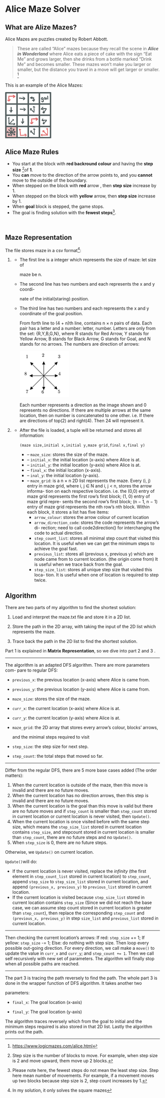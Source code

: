 # Alice Maze Solver

## What are Alize Mazes?

Alice Mazes are puzzles created by Robert Abbott. 

> These are called “Alice” mazes because they recall the scene in ***Alice in Wonderland*** where Alice eats a piece of cake with the sign “Eat Me” and grows larger, then she drinks from a bottle marked “Drink Me” and becomes smaller. These mazes won’t make you larger or smaller, but the distance you travel in a move will get larger or smaller. [^1]

This is an example of the Alice Mazes:

<img src="Examples/example_maze.png" alt="Alice Maze Example" width="150" height="150">

[^1]: https://www.logicmazes.com/alice.html

## Alice Maze Rules

- You start at the block with **red backround colour** and having the **step size** [^2]of **1**.
- You **can** move to the direction of the arrow points to, and you **cannot** move to the outside of the boundary.
- When stepped on the block with **red** arrow , then **step size** increase by 1.
- When stepped on the block with **yellow** arrow, then **step size** increase by 1.
- When **goal** block is stepped, the game stops.
- The goal is finding solution with the **fewest steps**[^3].

​	

[^2]: Step size is the number of blocks to move. For example, when step size is 2 and move upward, them move up 2 blocks. 
[^3]: Please note here, the fewest steps do not mean the least step size. Step here mean number of movements. For example, if a movement moves up two blocks because step size is 2, step count increases by 1. 



## Maze Representation

The file stores maze in a csv format[^4]:

1. - The first line is a integer which represents the size of maze: let size of

     maze be n.

   - The second line has two numbers and each represents the x and y coordi-

     nate of the initial(staring) position.

   - The third line has two numbers and each represents the x and y coordinate of the goal position.

     From forth line to (4 + n)th line, contains n × n pairs of data. Each pair has a letter and a number: letter, number. Letters are only from the set: {R,Y,B,G,N}, where R stands for Red Arrow, Y stands for Yellow Arrow, B stands for Black Arrow, G stands for Goal, and N stands for no arrows. The numbers are direction of arrows:

     <img src="Figures/direction.png" alt="Alice Maze Example" width="160" height="150">

     Each number represents a direction as the image shown and 0 represents no directions. If there are multiple arrows at the same location, then on number is concatenated to one other. i.e. If there are directions of top(2) and right(4). Then 24 will represent it.

2. - After the file is loaded, a tuple will be returned and stores all information: 

     `(maze size,initial x,initial y,maze grid,final x,final y)`

     - –  `maze_size`: stores the size of the maze.
     - –  `initial_x`: the initial location (x-axis) where Alice is at.
     - –  `initial_y`: the initial location (y-axis) where Alice is at.
     - –  `final_x`: the initial location (x-axis).
     - –  `inal_y`: the initial location (y-axis).
     - –  `maze_grid`: is a n × n 2D list represents the maze. Every (i, j) entry in maze grid, where i, j ∈ N and i, j < n, stores the arrow informa- tion on each respective location. i.e. the (0,0) entry of maze grid represents the first row’s first block; (1, 0) entry of maze grid repre- sents the second row’s first block; (n − 1, n − 1) entry of maze grid represents the nth row’s nth block. Within each block, it stores a list has five items:
       - `arrow_colour`: stores the arrow colour of current location
       - `arrow_direction_code`: stores the code represents the arrow’s di- rection; need to call code2direction() for interchanging the code to actual direction.
       - `step_count_list`: stores all minimal step count that visited this location. It is useful when we can get the minimum steps to achieve the goal fast.
       - `previous_list`: stores all (previous x, previous y) which are node came from to current location. (the origin come from) It is useful when we trace back from the goal.
       - `step_size_list`: stores all unique step size that visited this loca- tion. It is useful when one of location is required to step twice.

[^4]: In my solution, it only solves the square mazes

## Algorithm

There are two parts of my algorithm to find the shortest solution:

1. Load and interpret the maze.txt file and store it in a 2D list.

2. Store the path in the 2D array, with taking the input of the 2D list which represents the maze.

3. Trace back the path in the 2D list to find the shortest solution.

Part 1 is explained in **Matrix Representation**, so we dive into part 2 and 3 .

***

The algorithm is an adapted DFS algorithm. There are more parameters com- pare to regular DFS:

- `previous_x`: the previous location (x-axis) where Alice is came from.

- `previous_y`: the previous location (y-axis) where Alice is came from.

- `maze_size`: stores the size of the maze.

- `curr_x`: the current location (x-axis) where Alice is at.

- `curr_y`: the current location (y-axis) where Alice is at.

- `maze_grid`: the 2D array that stores every arrow’s colour, blocks’ arrows,

  and the minimal steps required to visit

- `step_size`: the step size for next step.

- `step_count`: the total steps that moved so far.

***

Differ from the regular DFS, there are 5 more base cases added (The order matters):

1. When the current location is outside of the maze, then this move is invalid and there are no future moves.
2. When the current location has no direction arrows, then this step is invalid and there are no future moves.
3. When the current location is the goal than this move is valid but there are no future moves and if `step_count` is smaller than `step_count` stored in current location or current location is never visited, then `Update()`.
4. When the current location is once visited before with the same step size, which means the `step_size_list` stored in current location contains `step_size`, and stepcount stored in current location is smaller than `step_count`, there are no future steps and no `Update()`.
5. When `step_size` is 0, there are no future steps.

Otherwise, we `Update()` on current location.

`Update()`will do:

- If the current location is never visited, replace the *infinity* (the first element in `step_count_list` stored in current location) to `step_count`, append `step_size` to `step_size_list` stored in current location, and append `(previous_x, previous_y)` to `previous_list` stored in current location.
- If the current location is visited because `step_size_list` stored in current location contains `step_size` (Since we did not reach the base case, we can assume step count stored in current location is greater than `step_count`), then replace the corresponding `step_count` and `(previous_x, previous_y)` in step `size_list` and `previous_list` stored in current location.

***

Then checking the current location’s arrows: If red: `step_size` += 1; If yellow: `step_size` -= 1; Else: do nothing with step size. Then loop every possible out-going direction. For every direction, we call make a `move()` to update the value in `curr_x` and `curr_y`; and `step_count += 1`. Then we call self recursively with new set of parameters. The algorithm will finally stop when all possible paths are reached.

---

The part 3 is tracing the path reversely to find the path. The whole part 3 is done in the wrapper function of DFS algorithm. It takes another two

parameters:

- `final_x`: The goal location (x-axis) 

- `final_y`: The goal location (y-axis)

The algorithm traces reversely which from the goal to initial and the minimum steps required is also stored in that 2D list. Lastly the algorithm prints out the path.

